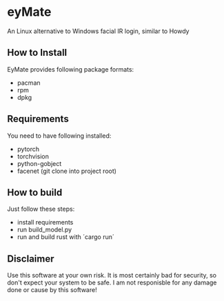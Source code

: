 # eyMate

An Linux alternative to Windows facial IR login, similar to Howdy

## How to Install

EyMate provides following package formats:

- pacman
- rpm
- dpkg

## Requirements

You need to have following installed:

- pytorch
- torchvision
- python-gobject
- facenet (git clone into project root)

## How to build

Just follow these steps:

- install requirements
- run build_model.py
- run and build rust with ´cargo run´

## Disclaimer

Use this software at your own risk. It is most certainly bad for security, so don't expect your system to be safe. I am not responisble for any damage done or cause by this software!
